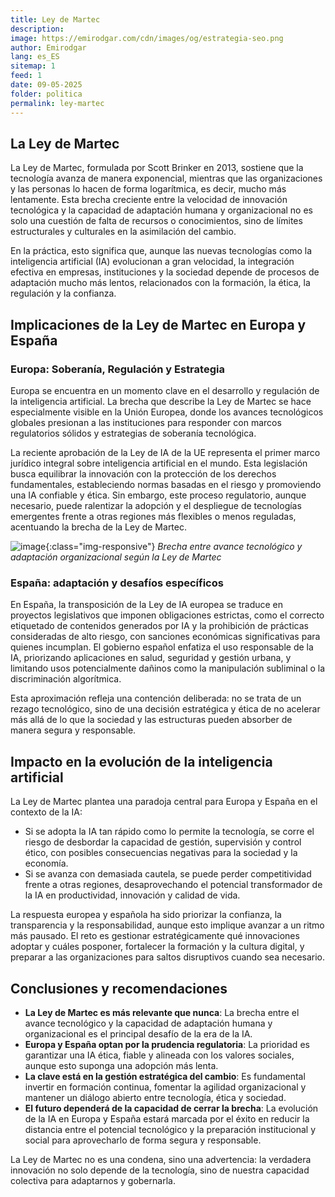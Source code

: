 ```yaml
---
title: Ley de Martec
description: 
image: https://emirodgar.com/cdn/images/og/estrategia-seo.png
author: Emirodgar
lang: es_ES
sitemap: 1
feed: 1
date: 09-05-2025
folder: politica
permalink: ley-martec
---
```


## La Ley de Martec

La Ley de Martec, formulada por Scott Brinker en 2013, sostiene que la tecnología avanza de manera exponencial, mientras que las organizaciones y las personas lo hacen de forma logarítmica, es decir, mucho más lentamente. Esta brecha creciente entre la velocidad de innovación tecnológica y la capacidad de adaptación humana y organizacional no es solo una cuestión de falta de recursos o conocimientos, sino de límites estructurales y culturales en la asimilación del cambio.

En la práctica, esto significa que, aunque las nuevas tecnologías como la inteligencia artificial (IA) evolucionan a gran velocidad, la integración efectiva en empresas, instituciones y la sociedad depende de procesos de adaptación mucho más lentos, relacionados con la formación, la ética, la regulación y la confianza.

## Implicaciones de la Ley de Martec en Europa y España

### Europa: Soberanía, Regulación y Estrategia

Europa se encuentra en un momento clave en el desarrollo y regulación de la inteligencia artificial. La brecha que describe la Ley de Martec se hace especialmente visible en la Unión Europea, donde los avances tecnológicos globales presionan a las instituciones para responder con marcos regulatorios sólidos y estrategias de soberanía tecnológica.

La reciente aprobación de la Ley de IA de la UE representa el primer marco jurídico integral sobre inteligencia artificial en el mundo. Esta legislación busca equilibrar la innovación con la protección de los derechos fundamentales, estableciendo normas basadas en el riesgo y promoviendo una IA confiable y ética. Sin embargo, este proceso regulatorio, aunque necesario, puede ralentizar la adopción y el despliegue de tecnologías emergentes frente a otras regiones más flexibles o menos reguladas, acentuando la brecha de la Ley de Martec.

![image](https://github.com/user-attachments/assets/325dc546-7edc-4b71-b083-eeb60e5b77c4){:class="img-responsive"}
*Brecha entre avance tecnológico y adaptación organizacional según la Ley de Martec*


### España: adaptación y desafíos específicos

En España, la transposición de la Ley de IA europea se traduce en proyectos legislativos que imponen obligaciones estrictas, como el correcto etiquetado de contenidos generados por IA y la prohibición de prácticas consideradas de alto riesgo, con sanciones económicas significativas para quienes incumplan. El gobierno español enfatiza el uso responsable de la IA, priorizando aplicaciones en salud, seguridad y gestión urbana, y limitando usos potencialmente dañinos como la manipulación subliminal o la discriminación algorítmica.

Esta aproximación refleja una contención deliberada: no se trata de un rezago tecnológico, sino de una decisión estratégica y ética de no acelerar más allá de lo que la sociedad y las estructuras pueden absorber de manera segura y responsable.

## Impacto en la evolución de la inteligencia artificial

La Ley de Martec plantea una paradoja central para Europa y España en el contexto de la IA:

- Si se adopta la IA tan rápido como lo permite la tecnología, se corre el riesgo de desbordar la capacidad de gestión, supervisión y control ético, con posibles consecuencias negativas para la sociedad y la economía.
- Si se avanza con demasiada cautela, se puede perder competitividad frente a otras regiones, desaprovechando el potencial transformador de la IA en productividad, innovación y calidad de vida.

La respuesta europea y española ha sido priorizar la confianza, la transparencia y la responsabilidad, aunque esto implique avanzar a un ritmo más pausado. El reto es gestionar estratégicamente qué innovaciones adoptar y cuáles posponer, fortalecer la formación y la cultura digital, y preparar a las organizaciones para saltos disruptivos cuando sea necesario.

## Conclusiones y recomendaciones

- **La Ley de Martec es más relevante que nunca**: La brecha entre el avance tecnológico y la capacidad de adaptación humana y organizacional es el principal desafío de la era de la IA.
- **Europa y España optan por la prudencia regulatoria**: La prioridad es garantizar una IA ética, fiable y alineada con los valores sociales, aunque esto suponga una adopción más lenta.
- **La clave está en la gestión estratégica del cambio**: Es fundamental invertir en formación continua, fomentar la agilidad organizacional y mantener un diálogo abierto entre tecnología, ética y sociedad.
- **El futuro dependerá de la capacidad de cerrar la brecha**: La evolución de la IA en Europa y España estará marcada por el éxito en reducir la distancia entre el potencial tecnológico y la preparación institucional y social para aprovecharlo de forma segura y responsable.

La Ley de Martec no es una condena, sino una advertencia: la verdadera innovación no solo depende de la tecnología, sino de nuestra capacidad colectiva para adaptarnos y gobernarla.

